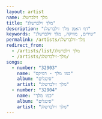 ```yaml
---
layout: artist
name: מלך זילברשלג
title: "מלך זילברשלג"
description: "דף האמן מלך זילברשלג"
keywords: "שירים, מוזיקה, מלך זילברשלג"
permalink: /artists/מלך-זילברשלג
redirect_from:
  - /artists/list/מלך זילברשלג
  - /artists/מלך-זילברשלג/
songs:
  - number: "32903"
    name: "כמו מלך - רמיקס"
    album: "סינגלים"
    artist: "מלך זילברשלג"
  - number: "32904"
    name: "כמו מלך"
    album: "סינגלים"
    artist: "מלך זילברשלג"
---
```

